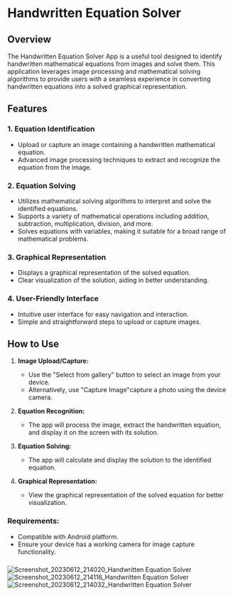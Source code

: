 # Handwritten Equation Solver

## Overview

The Handwritten Equation Solver App is a useful tool designed to identify handwritten mathematical equations from images and solve them. This application leverages image processing and mathematical solving algorithms to provide users with a seamless experience in converting handwritten equations into a solved graphical representation.

## Features

### 1. Equation Identification

- Upload or capture an image containing a handwritten mathematical equation.
- Advanced image processing techniques to extract and recognize the equation from the image.

### 2. Equation Solving

- Utilizes mathematical solving algorithms to interpret and solve the identified equations.
- Supports a variety of mathematical operations including addition, subtraction, multiplication, division, and more.
- Solves equations with variables, making it suitable for a broad range of mathematical problems.

### 3. Graphical Representation

- Displays a graphical representation of the solved equation.
- Clear visualization of the solution, aiding in better understanding.

### 4. User-Friendly Interface

- Intuitive user interface for easy navigation and interaction.
- Simple and straightforward steps to upload or capture images.

## How to Use

1. **Image Upload/Capture:**
   - Use the "Select from gallery" button to select an image from your device.
   - Alternatively, use "Capture Image"capture a photo using the device camera.

2. **Equation Recognition:**
   - The app will process the image, extract the handwritten equation, and display it on the screen with its solution.

3. **Equation Solving:**
   - The app will calculate and display the solution to the identified equation.

4. **Graphical Representation:**
   - View the graphical representation of the solved equation for better visualization.

### Requirements:

- Compatible with Android platform.
- Ensure your device has a working camera for image capture functionality.

### 
![Screenshot_20230612_214020_Handwritten Equation Solver](https://github.com/Anirudh265/Handwritten-Equation-Solver/assets/67727931/f7b46671-ff02-4e1d-a2ef-ecd3790c9760)
![Screenshot_20230612_214116_Handwritten Equation Solver](https://github.com/Anirudh265/Handwritten-Equation-Solver/assets/67727931/9e816e07-f444-4a73-8998-bc6c8d4de1c2)
![Screenshot_20230612_214032_Handwritten Equation Solver](https://github.com/Anirudh265/Handwritten-Equation-Solver/assets/67727931/7b621c3d-ffd2-40cd-91fb-172396cca111)
